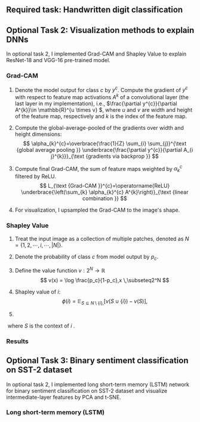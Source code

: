 ## Required task: Handwritten digit classification



## Optional Task 2: Visualization methods to explain DNNs

In optional task 2, I implemented Grad-CAM and Shapley Value to explain ResNet-18 and VGG-16 pre-trained model.

### Grad-CAM

1. Denote the model output for class $c$ by $y^c$. Compute the gradient of $y^c$ with respect to feature map activations $A^k$ of a convolutional layer (the last layer in my implementation), i.e., $\frac{\partial y^{c}}{\partial A^{k}}\in \mathbb{R}^{u \times v} $, where $u$ and $v$ are width and height of the feature map, respectively and $k$ is the index of the feature map.

2. Compute the global-average-pooled of the gradients over width and height dimensions:
   $$
   \alpha_{k}^{c}=\overbrace{\frac{1}{Z} \sum_{i} \sum_{j}}^{\text {global average pooling }} \underbrace{\frac{\partial y^{c}}{\partial A_{i j}^{k}}}_{\text {gradients via backprop }}
   $$

3. Compute final Grad-CAM, the sum of feature maps weighted by $\alpha^c_k$ filtered by ReLU.
   $$
   L_{\text {Grad-CAM }}^{c}=\operatorname{ReLU} \underbrace{\left(\sum_{k} \alpha_{k}^{c} A^{k}\right)}_{\text {linear combination }}
   $$

4. For visualization, I upsampled the Grad-CAM to the image's shape.

### Shapley Value

1. Treat the input image as a collection of multiple patches, denoted as $N = \{1,2,\cdots,i,\cdots, |N|\}$. 	

2. Denote the probability of class $c$ from model output by $p_c$.

3. Define the value function $v: 2^N \rightarrow \mathbb{R}$
   $$
   v(x) = \log \frac{p_c}{1-p_c},x \,\subseteq2^N
   $$

4. Shapley value of $i$:
   $$
   \phi(i) = \mathbb{E}_{S \subseteq N\setminus\{i\},}\left[v(S\cup\{i\})-v(S)\right],
   $$

5. 

​		where $S$ is the context of $i$ .

### Results





## Optional Task 3: Binary sentiment classification on SST-2 dataset 

In optional task 2, I implemented long short-term memory (LSTM) network for binary sentiment classification on SST-2 dataset and visualize intermediate-layer features by PCA and t-SNE.

### Long short-term memory (LSTM)